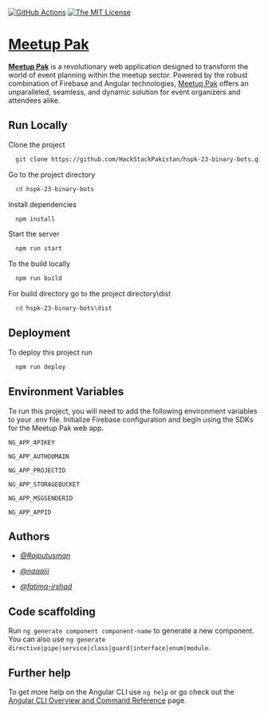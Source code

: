 [![GitHub Actions](https://github.com/angular-schule/angular-cli-ghpages/actions/workflows/main.yml/badge.svg)](https://github.com/angular-schule/angular-cli-ghpages/actions/workflows/main.yml)
[![The MIT License](https://img.shields.io/badge/license-MIT-orange.svg?color=blue&style=flat-square)](http://opensource.org/licenses/MIT)

# [Meetup Pak](https://github.com/HackStackPakistan/hspk-23-binary-bots)

[**Meetup Pak**](https://github.com/HackStackPakistan/hspk-23-binary-bots) is a revolutionary web application designed to transform the world of event planning within the meetup sector. Powered by the robust combination of Firebase and Angular technologies, [Meetup Pak](https://github.com/HackStackPakistan/hspk-23-binary-bots) offers an unparalleled, seamless, and dynamic solution for event organizers and attendees alike.

## Run Locally

Clone the project

```bash
  git clone https://github.com/HackStackPakistan/hspk-23-binary-bots.git
```

Go to the project directory

```bash
  cd hspk-23-binary-bots
```

Install dependencies

```bash
  npm install
```

Start the server

```bash
  npm run start
```

To the build locally

```bash
  npm run build
```

For build directory go to the project directory\dist

```bash
  cd hspk-23-binary-bots\dist
```

## Deployment

To deploy this project run

```bash
  npm run deploy
```

## Environment Variables

To run this project, you will need to add the following environment variables to your .env file. Initialize Firebase configuration and begin using the SDKs for the Meetup Pak web app.

`NG_APP_APIKEY`

`NG_APP_AUTHDOMAIN`

`NG_APP_PROJECTID`

`NG_APP_STORAGEBUCKET`

`NG_APP_MSGSENDERID`

`NG_APP_APPID`

## Authors

- [*@Rajputusman*](https://www.github.com/Rajputusman)

- [*@naaajii*](https://github.com/naaajii)

- [*@fatima-irshad*](https://github.com/fatima-irshad)

## Code scaffolding

Run `ng generate component component-name` to generate a new component. You can also use `ng generate directive|pipe|service|class|guard|interface|enum|module`.

## Further help

To get more help on the Angular CLI use `ng help` or go check out the [Angular CLI Overview and Command Reference](https://angular.io/cli) page.